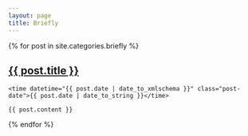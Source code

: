```yaml
---
layout: page
title: Briefly
---
```


{% for post in site.categories.briefly %}

  <article class="post">
    <h1 class="post-title">
      <a href="{{ site.baseurl }}{{ post.url }}">
        {{ post.title }} 
      </a>
    </h1>

    <time datetime="{{ post.date | date_to_xmlschema }}" class="post-date">{{ post.date | date_to_string }}</time>

    {{ post.content }}
    
  </article>

{% endfor %}
